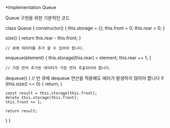 *Implementation Queue
<p>Queue 구현을 위한 기본적인 코드</p>

class Queue {
  constructor() {
    this.storage = {};
    this.front = 0;
    this.rear = 0;
  }

  size() {
    return this.rear - this.front;
  }
	
	// 큐에 데이터를 추가 할 수 있어야 합니다.
  enqueue(element) {
    this.storage[this.rear] = element;
    this.rear += 1;
  }
	
	// 가장 먼저 추가된 데이터가 가장 먼저 추출되어야 합니다.
  dequeue() {
    // 빈 큐에 dequeue 연산을 적용해도 에러가 발생하지 않아야 합니다
    if (this.size() <= 0) {
      return;
    }

    const result = this.storage[this.front];
    delete this.storage[this.front];
    this.front += 1;

    return result;
  }
}
